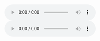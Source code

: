 <audio controls>
  <source src="https://bafybeiclbpi477xsraovnmur6pc4e2yxqtpgjz2hamue7qhglwkpzzfyae.ipfs.nftstorage.link/5000 Follower Mix.mp3" type="audio/mpeg">
</audio>

<audio controls>
  <source src="https://bafybeiclbpi477xsraovnmur6pc4e2yxqtpgjz2hamue7qhglwkpzzfyae.ipfs.nftstorage.link/CinderVOMIT - The End Of[Exclusive Session].mp3" type="audio/mpeg">
</audio>
